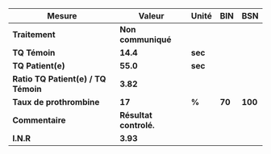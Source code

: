 |               Mesure              |        Valeur        | Unité |  BIN |  BSN  |
|-----------------------------------|----------------------|-------|------|-------|
|           **Traitement**          |  **Non communiqué**  |       |      |       |
|           **TQ Témoin**           |       **14.4**       |**sec**|      |       |
|         **TQ Patient(e)**         |       **55.0**       |**sec**|      |       |
|**Ratio TQ Patient(e) / TQ Témoin**|       **3.82**       |       |      |       |
|      **Taux de prothrombine**     |        **17**        | **%** |**70**|**100**|
|          **Commentaire**          |**Résultat controlé.**|       |      |       |
|             **I.N.R**             |       **3.93**       |       |      |       |